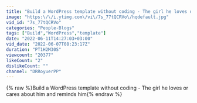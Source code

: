 ```yaml
---
title: "Build a WordPress template without coding - The girl he loves or cares about him and reminds him"
image: "https:\/\/i.ytimg.com\/vi\/7s_77tQCRVo\/hqdefault.jpg"
vid_id: "7s_77tQCRVo"
categories: "People-Blogs"
tags: ["Build","WordPress","template"]
date: "2022-06-11T14:27:03+03:00"
vid_date: "2022-06-07T08:23:17Z"
duration: "PT1H2M30S"
viewcount: "20377"
likeCount: "2"
dislikeCount: ""
channel: "DRRoyuerPP"
---
```

{% raw %}Build a WordPress template without coding - The girl he loves or cares about him and reminds him{% endraw %}
